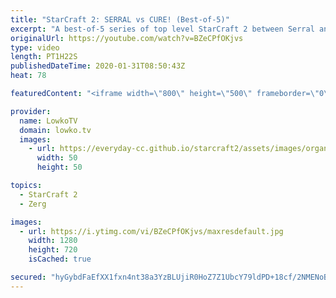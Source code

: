 ```yaml
---
title: "StarCraft 2: SERRAL vs CURE! (Best-of-5)"
excerpt: "A best-of-5 series of top level StarCraft 2 between Serral and Cure, the current number 1 and 2 on Aligulac. While Serral is clearly the more accomplished of the two, Cure does a great job playing both Terran Mech and Terran Bio. Serral focuses primarily on Zerglings, Banelings and Hydralisks, but mixes"
originalUrl: https://youtube.com/watch?v=BZeCPfOKjvs
type: video
length: PT1H22S
publishedDateTime: 2020-01-31T08:50:43Z
heat: 78

featuredContent: "<iframe width=\"800\" height=\"500\" frameborder=\"0\" src=\"https://www.youtube.com/embed/BZeCPfOKjvs\" allow=\"accelerometer; autoplay; encrypted-media; gyroscope; picture-in-picture\" allowfullscreen></iframe>"

provider:
  name: LowkoTV
  domain: lowko.tv
  images:
    - url: https://everyday-cc.github.io/starcraft2/assets/images/organizations/lowko.tv-50x50.jpg
      width: 50
      height: 50

topics:
  - StarCraft 2
  - Zerg

images:
  - url: https://i.ytimg.com/vi/BZeCPfOKjvs/maxresdefault.jpg
    width: 1280
    height: 720
    isCached: true

secured: "hyGybdFaEfXX1fxn4nt38a3YzBLUjiR0HoZ7Z1UbcY79ldPD+18cf/2NMENoBuNHaMvHs5zLExWP1BQfqo/2nLehWA2QQDx/Qc++4I7HR1TPw12BUB3ODcD4a/4moOWdtb2D3KiAq0xlZpnB7fwdhGvTE8IRc+yROXq9uE50rjPCOMszJVijKQPGLVg9pZiWxz/Lj0djXTMDVuDVCV29wT0j7jUXDKZfVt+KDxze7Dy1Te4uwyMBm/LnIyHgbF1Th2qpvCIW/ukmyMMOWNb38TEO9vVIYDgSel5gxb+0HuJludyC0sdH7luzqsNwIREEELuyJ50wypTRoppGoVIgkmNv/7ijwpEBDKig0lt61BUfsRHkl8JSqmyd+r5MDmjADxl2unGyYFL2T/Rt+HEK/Q==;rpvv6Y8oBhCOdfnrx1VMJw=="
---
```


